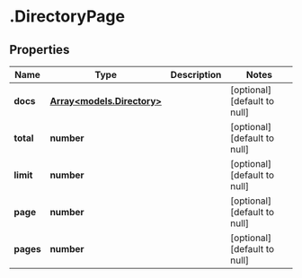 # .DirectoryPage

## Properties
Name | Type | Description | Notes
------------ | ------------- | ------------- | -------------
**docs** | [**Array&lt;models.Directory&gt;**](models.Directory.md) |  | [optional] [default to null]
**total** | **number** |  | [optional] [default to null]
**limit** | **number** |  | [optional] [default to null]
**page** | **number** |  | [optional] [default to null]
**pages** | **number** |  | [optional] [default to null]



